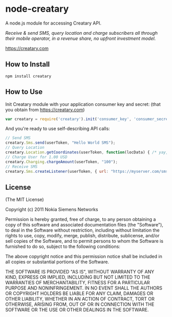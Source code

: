 # node-creatary

A node.js module for accessing Creatary API.

*Receive & send SMS, query location and charge subscribers all through their mobile operator,
in a revenue share, no upfront investment model.*

https://creatary.com

## How to Install

    npm install creatary

## How to Use

Init Creatary module with your application consumer key and secret: (that you obtain from https://creatary.com)

```js
var creatary = require('creatary').init('consumer_key', 'consumer_secret');
```

And you're ready to use self-describing API calls:

```js
// Send SMS
creatary.Sms.send(userToken, "Hello World SMS");
// Query Location
creatary.Location.getCoordinates(userToken, function(locData) { /* yay, i have it! */ });
// Charge User for 1.00 USD
creatary.Charging.chargeAmount(userToken, "100");
// Receive SMS
creatary.Sms.createListener(userToken, { url: "https://myserver.com/sms" });
```

## License

(The MIT License)

Copyright (c) 2011 Nokia Siemens Networks
 
Permission is hereby granted, free of charge, to any person obtaining
a copy of this software and associated documentation files (the
"Software"), to deal in the Software without restriction, including
without limitation the rights to use, copy, modify, merge, publish,
distribute, sublicense, and/or sell copies of the Software, and to
permit persons to whom the Software is furnished to do so, subject to
the following conditions:

The above copyright notice and this permission notice shall be
included in all copies or substantial portions of the Software.

THE SOFTWARE IS PROVIDED "AS IS", WITHOUT WARRANTY OF ANY KIND,
EXPRESS OR IMPLIED, INCLUDING BUT NOT LIMITED TO THE WARRANTIES OF
MERCHANTABILITY, FITNESS FOR A PARTICULAR PURPOSE AND
NONINFRINGEMENT. IN NO EVENT SHALL THE AUTHORS OR COPYRIGHT HOLDERS BE
LIABLE FOR ANY CLAIM, DAMAGES OR OTHER LIABILITY, WHETHER IN AN ACTION
OF CONTRACT, TORT OR OTHERWISE, ARISING FROM, OUT OF OR IN CONNECTION
WITH THE SOFTWARE OR THE USE OR OTHER DEALINGS IN THE SOFTWARE.